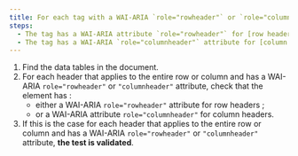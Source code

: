 ```yaml
---
title: For each tag with a WAI-ARIA `role="rowheader"` or `role="columnheader"` attribute whose content applies to the entire row or column, does the tag meet one of these conditions?
steps:
  - The tag has a WAI-ARIA attribute `role="rowheader"` for [row headers](#in-column-header-or-row-header).
  - The tag has a WAI-ARIA `role="columnheader"` attribute for [column headers](#in-column-header-or-in-line-header).
---
```


1. Find the data tables in the document.
2. For each header that applies to the entire row or column and has a WAI-ARIA `role="rowheader"` or `"columnheader"` attribute, check that the element has :
   - either a WAI-ARIA `role="rowheader"` attribute for row headers ;
   - or a WAI-ARIA attribute `role="columnheader"` for column headers.
3. If this is the case for each header that applies to the entire row or column and has a WAI-ARIA `role="rowheader"` or `"columnheader"` attribute, **the test is validated**.
